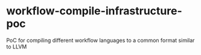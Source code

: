 # workflow-compile-infrastructure-poc
PoC for compiling different workflow languages to a common format similar to LLVM
